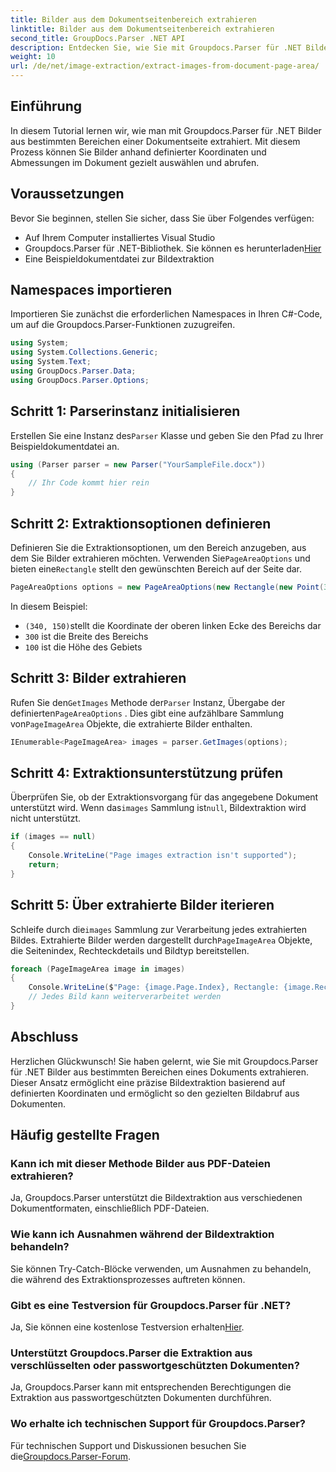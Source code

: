 ```yaml
---
title: Bilder aus dem Dokumentseitenbereich extrahieren
linktitle: Bilder aus dem Dokumentseitenbereich extrahieren
second_title: GroupDocs.Parser .NET API
description: Entdecken Sie, wie Sie mit Groupdocs.Parser für .NET Bilder präzise aus Dokumenten extrahieren. Erfahren Sie, wie Sie bestimmte Bereiche gezielt auswählen, um Bilder präzise zu extrahieren.
weight: 10
url: /de/net/image-extraction/extract-images-from-document-page-area/
---
```

## Einführung
In diesem Tutorial lernen wir, wie man mit Groupdocs.Parser für .NET Bilder aus bestimmten Bereichen einer Dokumentseite extrahiert. Mit diesem Prozess können Sie Bilder anhand definierter Koordinaten und Abmessungen im Dokument gezielt auswählen und abrufen.
## Voraussetzungen
Bevor Sie beginnen, stellen Sie sicher, dass Sie über Folgendes verfügen:
- Auf Ihrem Computer installiertes Visual Studio
-  Groupdocs.Parser für .NET-Bibliothek. Sie können es herunterladen[Hier](https://releases.groupdocs.com/parser/net/)
- Eine Beispieldokumentdatei zur Bildextraktion
## Namespaces importieren
Importieren Sie zunächst die erforderlichen Namespaces in Ihren C#-Code, um auf die Groupdocs.Parser-Funktionen zuzugreifen.
```csharp
using System;
using System.Collections.Generic;
using System.Text;
using GroupDocs.Parser.Data;
using GroupDocs.Parser.Options;
```
## Schritt 1: Parserinstanz initialisieren
 Erstellen Sie eine Instanz des`Parser` Klasse und geben Sie den Pfad zu Ihrer Beispieldokumentdatei an.
```csharp
using (Parser parser = new Parser("YourSampleFile.docx"))
{
    // Ihr Code kommt hier rein
}
```
## Schritt 2: Extraktionsoptionen definieren
 Definieren Sie die Extraktionsoptionen, um den Bereich anzugeben, aus dem Sie Bilder extrahieren möchten. Verwenden Sie`PageAreaOptions` und bieten eine`Rectangle` stellt den gewünschten Bereich auf der Seite dar.
```csharp
PageAreaOptions options = new PageAreaOptions(new Rectangle(new Point(340, 150), new Size(300, 100)));
```
In diesem Beispiel:
- `(340, 150)`stellt die Koordinate der oberen linken Ecke des Bereichs dar
- `300` ist die Breite des Bereichs
- `100` ist die Höhe des Gebiets
## Schritt 3: Bilder extrahieren
 Rufen Sie den`GetImages` Methode der`Parser` Instanz, Übergabe der definierten`PageAreaOptions` . Dies gibt eine aufzählbare Sammlung von`PageImageArea` Objekte, die extrahierte Bilder enthalten.
```csharp
IEnumerable<PageImageArea> images = parser.GetImages(options);
```
## Schritt 4: Extraktionsunterstützung prüfen
 Überprüfen Sie, ob der Extraktionsvorgang für das angegebene Dokument unterstützt wird. Wenn das`images` Sammlung ist`null`, Bildextraktion wird nicht unterstützt.
```csharp
if (images == null)
{
    Console.WriteLine("Page images extraction isn't supported");
    return;
}
```
## Schritt 5: Über extrahierte Bilder iterieren
 Schleife durch die`images` Sammlung zur Verarbeitung jedes extrahierten Bildes. Extrahierte Bilder werden dargestellt durch`PageImageArea` Objekte, die Seitenindex, Rechteckdetails und Bildtyp bereitstellen.
```csharp
foreach (PageImageArea image in images)
{
    Console.WriteLine($"Page: {image.Page.Index}, Rectangle: {image.Rectangle}, Type: {image.FileType}");
    // Jedes Bild kann weiterverarbeitet werden
}
```
## Abschluss
Herzlichen Glückwunsch! Sie haben gelernt, wie Sie mit Groupdocs.Parser für .NET Bilder aus bestimmten Bereichen eines Dokuments extrahieren. Dieser Ansatz ermöglicht eine präzise Bildextraktion basierend auf definierten Koordinaten und ermöglicht so den gezielten Bildabruf aus Dokumenten.

## Häufig gestellte Fragen
### Kann ich mit dieser Methode Bilder aus PDF-Dateien extrahieren?
Ja, Groupdocs.Parser unterstützt die Bildextraktion aus verschiedenen Dokumentformaten, einschließlich PDF-Dateien.
### Wie kann ich Ausnahmen während der Bildextraktion behandeln?
Sie können Try-Catch-Blöcke verwenden, um Ausnahmen zu behandeln, die während des Extraktionsprozesses auftreten können.
### Gibt es eine Testversion für Groupdocs.Parser für .NET?
 Ja, Sie können eine kostenlose Testversion erhalten[Hier](https://releases.groupdocs.com/).
### Unterstützt Groupdocs.Parser die Extraktion aus verschlüsselten oder passwortgeschützten Dokumenten?
Ja, Groupdocs.Parser kann mit entsprechenden Berechtigungen die Extraktion aus passwortgeschützten Dokumenten durchführen.
### Wo erhalte ich technischen Support für Groupdocs.Parser?
 Für technischen Support und Diskussionen besuchen Sie die[Groupdocs.Parser-Forum](https://forum.groupdocs.com/c/parser/17).